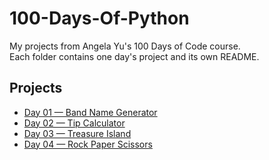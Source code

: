 # 100-Days-Of-Python

My projects from Angela Yu's 100 Days of Code course.  
Each folder contains one day's project and its own README.

## Projects
- [Day 01 — Band Name Generator](Day-1/README.md)
- [Day 02 — Tip Calculator](Day-2/README.md)
- [Day 03 — Treasure Island](Day-3/README.md)
- [Day 04 — Rock Paper Scissors](Day-4/README.md)